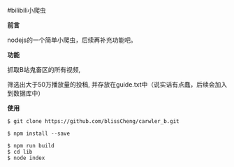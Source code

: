 #bilibili小爬虫

**前言**

nodejs的一个简单小爬虫，后续再补充功能吧。

**功能**

抓取B站鬼畜区的所有视频,

筛选出大于50万播放量的投稿,
并存放在guide.txt中（说实话有点蠢，后续会加入到数据库中）


**使用**
```
$ git clone https://github.com/blissCheng/carwler_b.git
```
```
$ npm install --save
```
```
$ npm run build
$ cd lib
$ node index
```
